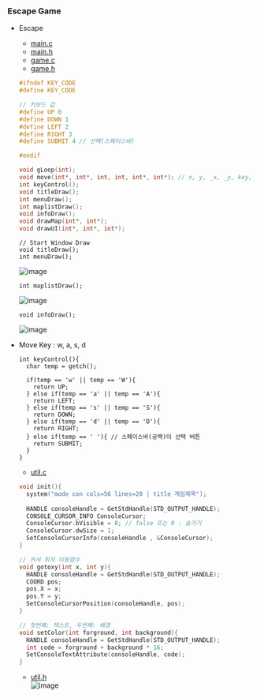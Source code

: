 ### Escape Game
* Escape
  * [main.c](https://github.com/csbyun-data/C-Pro/blob/main/chap06/Escape/main.c)
  * [main.h](https://github.com/csbyun-data/C-Pro/blob/main/chap06/Escape/main.h)
  * [game.c](https://github.com/csbyun-data/C-Pro/blob/main/chap06/Escape/game.c)
  * [game.h](https://github.com/csbyun-data/C-Pro/blob/main/chap06/Escape/game.h)
  ```c
  #ifndef KEY_CODE
  #define KEY_CODE
  
  // 키보드 값  
  #define UP 0
  #define DOWN 1
  #define LEFT 2
  #define RIGHT 3
  #define SUBMIT 4 // 선택(스페이스바)  
  
  #endif
  
  void gLoop(int);
  void move(int*, int*, int, int, int*, int*); // x, y, _x, _y, key, playing
  int keyControl();
  void titleDraw();
  int menuDraw(); 
  int maplistDraw();
  void infoDraw();
  void drawMap(int*, int*);
  void drawUI(int*, int*, int*);
  ```
  ```
  // Start Window Draw
  void titleDraw();
  int menuDraw();
  ```
  ![image](https://github.com/user-attachments/assets/51cf080a-02a4-45b4-b711-72297a4a0432)
  ```
  int maplistDraw();
  ```
  ![image](https://github.com/user-attachments/assets/f931a220-7ba6-4025-92c9-944df038630a)
  ```
  void infoDraw();
  ```
  ![image](https://github.com/user-attachments/assets/28f7ea96-802b-4250-a811-7ea9bd55ebe8)
* Move Key : <span style='background-color:$f6f8fa'> w, a, s, d </span>
  ```
  int keyControl(){
    char temp = getch();
    
    if(temp == 'w' || temp == 'W'){
      return UP;
    } else if(temp == 'a' || temp == 'A'){
      return LEFT;
    } else if(temp == 's' || temp == 'S'){
      return DOWN;
    } else if(temp == 'd' || temp == 'D'){
      return RIGHT;
    } else if(temp == ' '){ // 스페이스바(공백)이 선택 버튼  
      return SUBMIT;
    }
  }
  ```


  * [util.c](https://github.com/csbyun-data/C-Pro/blob/main/chap06/Escape/util.c)  
  ```c
  void init(){
    system("mode con cols=56 lines=20 | title 게임제목"); 
    
    HANDLE consoleHandle = GetStdHandle(STD_OUTPUT_HANDLE);
    CONSOLE_CURSOR_INFO ConsoleCursor;
    ConsoleCursor.bVisible = 0; // false 또는 0 : 숨기기 
    ConsoleCursor.dwSize = 1;
    SetConsoleCursorInfo(consoleHandle , &ConsoleCursor);
  }
  
  // 커서 위치 이동함수  
  void gotoxy(int x, int y){
    HANDLE consoleHandle = GetStdHandle(STD_OUTPUT_HANDLE);
    COORD pos;
    pos.X = x;
    pos.Y = y;
    SetConsoleCursorPosition(consoleHandle, pos);
  } 
  
  // 첫번째: 텍스트, 두번째: 배경  
  void setColor(int forground, int background){
    HANDLE consoleHandle = GetStdHandle(STD_OUTPUT_HANDLE);
    int code = forground + background * 16; 
    SetConsoleTextAttribute(consoleHandle, code);
  }
  ```
  * [util.h](https://github.com/csbyun-data/C-Pro/blob/main/chap06/Escape/util.h)  
  ![image](https://github.com/user-attachments/assets/fa3a24e4-ed4f-4ca1-b0de-88e39a22d02f)
